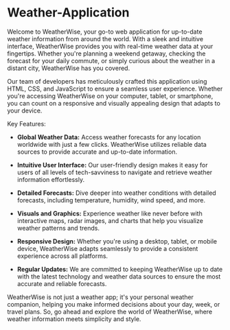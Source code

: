 # Weather-Application

Welcome to WeatherWise, your go-to web application for up-to-date weather information from around the world. With a sleek and intuitive interface, WeatherWise provides you with real-time weather data at your fingertips. Whether you're planning a weekend getaway, checking the forecast for your daily commute, or simply curious about the weather in a distant city, WeatherWise has you covered.

Our team of developers has meticulously crafted this application using HTML, CSS, and JavaScript to ensure a seamless user experience. Whether you're accessing WeatherWise on your computer, tablet, or smartphone, you can count on a responsive and visually appealing design that adapts to your device.

Key Features:
- **Global Weather Data:** Access weather forecasts for any location worldwide with just a few clicks. WeatherWise utilizes reliable data sources to provide accurate and up-to-date information.

- **Intuitive User Interface:** Our user-friendly design makes it easy for users of all levels of tech-savviness to navigate and retrieve weather information effortlessly.

- **Detailed Forecasts:** Dive deeper into weather conditions with detailed forecasts, including temperature, humidity, wind speed, and more.

- **Visuals and Graphics:** Experience weather like never before with interactive maps, radar images, and charts that help you visualize weather patterns and trends.

- **Responsive Design:** Whether you're using a desktop, tablet, or mobile device, WeatherWise adapts seamlessly to provide a consistent experience across all platforms.

- **Regular Updates:** We are committed to keeping WeatherWise up to date with the latest technology and weather data sources to ensure the most accurate and reliable forecasts.

WeatherWise is not just a weather app; it's your personal weather companion, helping you make informed decisions about your day, week, or travel plans. So, go ahead and explore the world of WeatherWise, where weather information meets simplicity and style.
